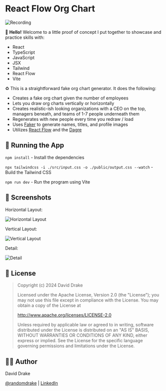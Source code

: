 # React Flow Org Chart
![Recording](https://github.com/randomdrake/react-flow-org-chart/blob/main/public/recording.gif?raw=true)

👋 **Hello!** Welcome to a little proof of concept I put together to showcase and practice skills with:

* React
* TypeScript
* JavaScript
* JSX
* Tailwind
* React Flow
* Vite

♻️ This is a straightforward fake org chart generator. It does the following:

* Creates a fake org chart given the number of employees
* Lets you draw org charts vertically or horizontally
* Creates realistic-ish looking organizations with a CEO on the top, managers beneath, and teams of 1-7 people underneath them
* Regenerates with new people every time you redraw / load
* Uses [Faker](https://github.com/faker-js/faker) to generate names, titles, and profile images
* Utilizes [React Flow](https://reactflow.dev/) and the [Dagre](https://github.com/dagrejs/dagre)

## 🏃 Running the App
`npm install` - Install the dependencies

`npx tailwindcss -i ./src/input.css -o ./public/output.css --watch` - Build the Tailwind CSS

`npm run dev` - Run the program using Vite

## 📸 Screenshots
Horizontal Layout:

![Horizontal Layout](https://github.com/randomdrake/react-flow-org-chart/blob/main/public/screenshot-horizontal.png?raw=true)

Vertical Layout:

![Vertical Layout](https://github.com/randomdrake/react-flow-org-chart/blob/main/public/screenshot-vertical.png?raw=true)

Detail:

![Detail](https://github.com/randomdrake/react-flow-org-chart/blob/main/public/screenshot-detail.png?raw=true)

## 🪪 License

> Copyright (c) 2024 David Drake
> 
> Licensed under the Apache License, Version 2.0 (the "License"); you may not use this file except in compliance with the License. You may obtain a copy of the License at
>
> http://www.apache.org/licenses/LICENSE-2.0
>
> Unless required by applicable law or agreed to in writing, software distributed under the License is distributed on an "AS IS" BASIS, WITHOUT WARRANTIES OR CONDITIONS OF ANY KIND, either express or implied. See the License for the specific language governing permissions and limitations under the License.

## 👨‍💻 Author

David Drake

[@randomdrake](https://github.com/randomdrake) | [LinkedIn](https://www.linkedin.com/in/randomdrake)